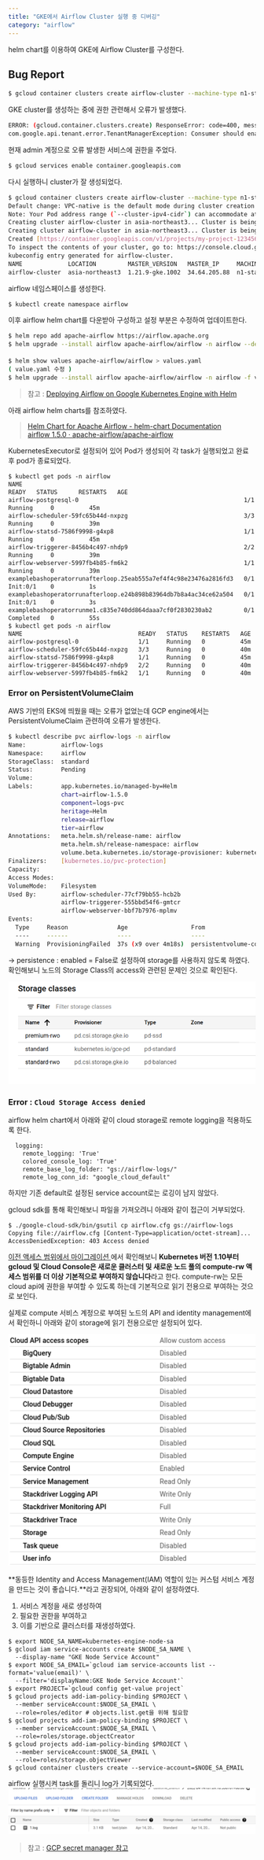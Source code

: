 ```yaml
---
title: "GKE에서 Airflow Cluster 실행 중 디버깅"
category: "airflow"
---
```


helm chart를 이용하여 GKE에 Airflow Cluster를 구성한다. 

## Bug Report
```bash
$ gcloud container clusters create airflow-cluster --machine-type n1-standard-4 --num-nodes 2 --region "asia-northeast3"
```

GKE cluster를 생성하는 중에 권한 관련해서 오류가 발생했다.

```bash
ERROR: (gcloud.container.clusters.create) ResponseError: code=400, message=Failed precondition when calling the ServiceConsumerManager: tenantmanager::185014: Consumer 706614987791 should enable service:container.googleapis.com before generating a service account.
com.google.api.tenant.error.TenantManagerException: Consumer should enable service:container.googleapis.com before generating a service account
```

현재 admin 계정으로 오류 발생한 서비스에 권한을 주었다.

```bash
$ gcloud services enable container.googleapis.com
```

다시 실행하니 cluster가 잘 생성되었다.

```bash
$ gcloud container clusters create airflow-cluster --machine-type n1-standard-4 --num-nodes 2 --region "asia-northeast3"
Default change: VPC-native is the default mode during cluster creation for versions greater than 1.21.0-gke.1500. To create advanced routes based clusters, please pass the `--no-enable-ip-alias` flag
Note: Your Pod address range (`--cluster-ipv4-cidr`) can accommodate at most 1008 node(s).
Creating cluster airflow-cluster in asia-northeast3... Cluster is being health-checked...⠏                                                                            
Creating cluster airflow-cluster in asia-northeast3... Cluster is being health-checked (master is healthy)...done.                                                    
Created [https://container.googleapis.com/v1/projects/my-project-123456/zones/asia-northeast3/clusters/airflow-cluster].
To inspect the contents of your cluster, go to: https://console.cloud.google.com/kubernetes/workload_/gcloud/asia-northeast3/airflow-cluster?project=my-project-123456
kubeconfig entry generated for airflow-cluster.
NAME             LOCATION         MASTER_VERSION   MASTER_IP     MACHINE_TYPE   NODE_VERSION     NUM_NODES  STATUS
airflow-cluster  asia-northeast3  1.21.9-gke.1002  34.64.205.88  n1-standard-4  1.21.9-gke.1002  6          RUNNING
```

airflow 네임스페이스를 생성한다.

```bash
$ kubectl create namespace airflow
```

이후 airflow helm chart를 다운받아 구성하고 설정 부분은 수정하여 업데이트한다.

```bash
$ helm repo add apache-airflow https://airflow.apache.org
$ helm upgrade --install airflow apache-airflow/airflow -n airflow --debug

$ helm show values apache-airflow/airflow > values.yaml
( value.yaml 수정 )
$ helm upgrade --install airflow apache-airflow/airflow -n airflow -f values.yaml --debug
```

> 참고 : [Deploying Airflow on Google Kubernetes Engine with Helm](https://towardsdatascience.com/deploying-airflow-on-google-kubernetes-engine-with-helm-28c3d9f7a26b)

아래 airflow helm charts를 참조하였다.

> [Helm Chart for Apache Airflow - helm-chart Documentation](https://airflow.apache.org/docs/helm-chart/stable/index.html)  
[airflow 1.5.0 · apache-airflow/apache-airflow](https://artifacthub.io/packages/helm/apache-airflow/airflow)

KubernetesExecutor로 설정되어 있어 Pod가 생성되어 각 task가 실행되었고 완료 후 pod가 종료되었다.

```console
$ kubectl get pods -n airflow
NAME                                                               READY   STATUS      RESTARTS   AGE
airflow-postgresql-0                                               1/1     Running     0          45m
airflow-scheduler-59fc65b44d-nxpzg                                 3/3     Running     0          39m
airflow-statsd-7586f9998-g4xp8                                     1/1     Running     0          45m
airflow-triggerer-8456b4c497-nhdp9                                 2/2     Running     0          39m
airflow-webserver-5997fb4b85-fm6k2                                 1/1     Running     0          39m
examplebashoperatorrunafterloop.25eab555a7ef4f4c98e23476a2816fd3   0/1     Init:0/1    0          1s
examplebashoperatorrunafterloop.e24b898b83964db7b8a4ac34ce62a504   0/1     Init:0/1    0          3s
examplebashoperatorrunme1.c835e740dd864daaa7cf0f2830230ab2         0/1     Completed   0          55s
$ kubectl get pods -n airflow
NAME                                 READY   STATUS    RESTARTS   AGE
airflow-postgresql-0                 1/1     Running   0          45m
airflow-scheduler-59fc65b44d-nxpzg   3/3     Running   0          40m
airflow-statsd-7586f9998-g4xp8       1/1     Running   0          45m
airflow-triggerer-8456b4c497-nhdp9   2/2     Running   0          40m
airflow-webserver-5997fb4b85-fm6k2   1/1     Running   0          40m
```

### Error on PersistentVolumeClaim 
AWS 기반의 EKS에 띄웠을 때는 오류가 없었는데 GCP engine에서는 PersistentVolumeClaim 관련하여 오류가 발생한다. 

```bash
$ kubectl describe pvc airflow-logs -n airflow
Name:          airflow-logs
Namespace:     airflow
StorageClass:  standard
Status:        Pending
Volume:        
Labels:        app.kubernetes.io/managed-by=Helm
               chart=airflow-1.5.0
               component=logs-pvc
               heritage=Helm
               release=airflow
               tier=airflow
Annotations:   meta.helm.sh/release-name: airflow
               meta.helm.sh/release-namespace: airflow
               volume.beta.kubernetes.io/storage-provisioner: kubernetes.io/gce-pd
Finalizers:    [kubernetes.io/pvc-protection]
Capacity:      
Access Modes:  
VolumeMode:    Filesystem
Used By:       airflow-scheduler-77cf79bb55-hcb2b
               airflow-triggerer-555bbd54f6-gmtcr
               airflow-webserver-bbf7b7976-mplmv
Events:
  Type     Reason              Age                  From                         Message
  ----     ------              ----                 ----                         -------
  Warning  ProvisioningFailed  37s (x9 over 4m18s)  persistentvolume-controller  Failed to provision volume with StorageClass "standard": invalid AccessModes [ReadWriteMany]: only AccessModes [ReadWriteOnce ReadOnlyMany] are supported
```

→ persistence : enabled = False로 설정하여 storage를 사용하지 않도록 하였다.   
확인해보니 노드의 Storage Class의 access와 관련된 문제인 것으로 확인된다.

![](../img/Untitled.png)

### Error : `Cloud Storage Access denied`
airflow helm chart에서 아래와 같이 cloud storage로 remote logging을 적용하도록 한다.
```
  logging:
    remote_logging: 'True'  
    colored_console_log: 'True' 
    remote_base_log_folder: "gs://airflow-logs/" 
    remote_log_conn_id: "google_cloud_default"  
```
하지만 기존 default로 설정된 service account로는 로깅이 남지 않았다.

gcloud sdk를 통해 확인해보니 파일을 가져오려니 아래와 같이 접근이 거부되었다.
```
$ ./google-cloud-sdk/bin/gsutil cp airflow.cfg gs://airflow-logs
Copying file://airflow.cfg [Content-Type=application/octet-stream]...
AccessDeniedException: 403 Access denied
``` 

[이전 액세스 범위에서 마이그레이션 ](https://cloud.google.com/kubernetes-engine/docs/how-to/access-scopes?hl=ko#gcloud)에서 확인해보니 **Kubernetes 버전 1.10부터 gcloud 및 Cloud Console은 새로운 클러스터 및 새로운 노드 풀의 compute-rw 액세스 범위를 더 이상 기본적으로 부여하지 않습니다**라고 한다. compute-rw는 모든 cloud api에 권한을 부여할 수 있도록 하는데 기본적으로 읽기 전용으로 부여하는 것으로 보인다. 

실제로 compute 서비스 계정으로 부여된 노드의 API and identity management에서 확인하니 아래와 같이 storage에 읽기 전용으로만 설정되어 있다.

![](../img/2022-04-14-19-33-54.png)

**동등한 Identity and Access Management(IAM) 역할이 있는 커스텀 서비스 계정을 만드는 것이 좋습니다.**라고 권장되어, 아래와 같이 설정하였다.
1. 서비스 계정을 새로 생성하여
2. 필요한 권한을 부여하고
3. 이를 기반으로 클러스터를 재생성하였다. 

```console
$ export NODE_SA_NAME=kubernetes-engine-node-sa
$ gcloud iam service-accounts create $NODE_SA_NAME \
  --display-name "GKE Node Service Account"
$ export NODE_SA_EMAIL=`gcloud iam service-accounts list --format='value(email)' \
  --filter='displayName:GKE Node Service Account'`
$ export PROJECT=`gcloud config get-value project`
$ gcloud projects add-iam-policy-binding $PROJECT \
  --member serviceAccount:$NODE_SA_EMAIL \
  --role=roles/editor # objects.list.get을 위해 필요함
$ gcloud projects add-iam-policy-binding $PROJECT \
  --member serviceAccount:$NODE_SA_EMAIL \
  --role=roles/storage.objectCreator
$ gcloud projects add-iam-policy-binding $PROJECT \
  --member serviceAccount:$NODE_SA_EMAIL \ 
  --role=roles/storage.objectViewer
$ gcloud container clusters create --service-account=$NODE_SA_EMAIL 
```

airflow 실행시켜 task를 돌리니 log가 기록되었다.
![](../img/2022-04-14-19-47-36.png)


> 참고 : [GCP secret manager 참고](https://external-secrets.io/v0.4.4/provider-google-secrets-manager/)